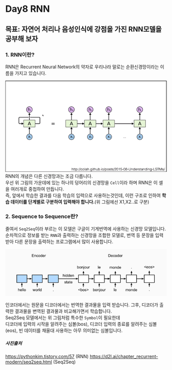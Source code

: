 # Day8 RNN
##  목표: 자연어 처리나 음성인식에 강점을 가진 RNN모델을 공부해 보자

### **1. RNN이란?**
RNN은 Recurrent Neural Network의 약자로 우리나라 말로는 순환신경망이라는 이름을 가지고 있습니다.   

![git](https://github.com/wotjd0715/DeepLearning/blob/master/Day8/RNN1.png)   
RNN의 개념은 다른 신경망과는 조금 다릅니다.  
우선 위 그림의 가운데에 있는 하나의 덩어리의 신경망을 ``Cell``이라 하며 RNN은 이 셀을 여러개로 중첩하여 만듭니다.   
즉, 앞에서 학습한 결과를 다음 학습의 입력으로 사용하는것인데, 이런 구조로 인하여 **학습 데이터를 단계별로 구분하여 입력해야 합니다.**(위 그림에선 X1,X2..로 구분)   

### **2. Sequence to Sequence란?**
줄여서 ``Seq2Seq``이라 부르는 이 모델은 구글이 기게번역에 사용하는 신경망 모델입니다.   
순차적으로 정보를 받는 ``RNN``과 출력하는 신경망을 조합한 모델로, 번역 등 문장을 입력받아
다른 문장을 출력하는 프로그램에서 많이 사용합니다. 

![git](https://github.com/wotjd0715/DeepLearning/blob/master/Day8/s2s.PNG)

인코더에서는 원문을 디코더에서는 번역한 결과물을 입력 받습니다. 그후, 디코더가 출력한 결과물을 변역된 결과물과 비교해가면서
학습합니다.    
Seq2Seq 모델에서는 위 그림처럼 특수한 ``Symbol``이 필요한데   
디코더에 입력의 시작을 알려주는 심볼(bos), 디코더 입력의 종료를 알려주는 심볼(eos), 빈 데이터를
채울대 사용하는 아무 의미없는 심볼입니다.   
   
      
##### **사진출처**   
https://pythonkim.tistory.com/57 (RNN)
https://d2l.ai/chapter_recurrent-modern/seq2seq.html (Seq2Seq)